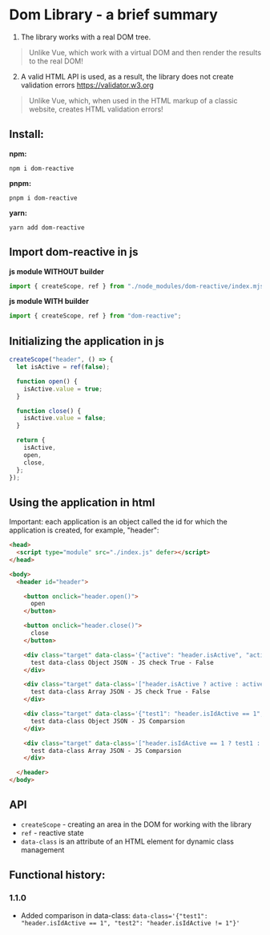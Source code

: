 # Dom Library - a brief summary
1. The library works with a real DOM tree.
> Unlike Vue, which work with a virtual DOM and then render the results to the real DOM!
2. A valid HTML API is used, as a result, the library does not create validation errors https://validator.w3.org
> Unlike Vue, which, when used in the HTML markup of a classic website, creates HTML validation errors!



## Install:
**npm:**
```
npm i dom-reactive
```

**pnpm:**
```
pnpm i dom-reactive
```

**yarn:**
```
yarn add dom-reactive
```



## Import dom-reactive in js
**js module WITHOUT builder**
```ts
import { createScope, ref } from "./node_modules/dom-reactive/index.mjs";
```

**js module WITH builder**
```ts
import { createScope, ref } from "dom-reactive";
```



## Initializing the application in js
```ts
createScope("header", () => {
  let isActive = ref(false);

  function open() {
    isActive.value = true;
  }

  function close() {
    isActive.value = false;
  }

  return {
    isActive,
    open,
    close,
  };
});

```



## Using the application in html
Important: each application is an object called the id for which the application is created, for example, "header":
```html
<head>
  <script type="module" src="./index.js" defer></script>
</head>

<body>
  <header id="header">

    <button onclick="header.open()">
      open
    </button>

    <button onclick="header.close()">
      close
    </button>

    <div class="target" data-class='{"active": "header.isActive", "active-not": "!header.isActive"}'>
      test data-class Object JSON - JS check True - False
    </div>

    <div class="target" data-class='["header.isActive ? active : active-not", "!header.isActive ? test-not : test"]'>
      test data-class Array JSON - JS check True - False
    </div>

    <div class="target" data-class='{"test1": "header.isIdActive == 1", "test2": "header.isIdActive != 1"}'>
      test data-class Object JSON - JS Comparsion
    </div>

    <div class="target" data-class='["header.isIdActive == 1 ? test1 : test2","header.isIdActive != 1 ? test3 : test4"]'>
      test data-class Array JSON - JS Comparsion
    </div>

  </header>
</body>
```



## API
* `createScope` - creating an area in the DOM for working with the library
* `ref` - reactive state
* `data-class` is an attribute of an HTML element for dynamic class management



## Functional history:
### 1.1.0
* Added comparison in data-class: `data-class='{"test1": "header.isIdActive == 1", "test2": "header.isIdActive != 1"}'`